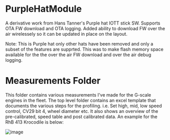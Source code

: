 # PurpleHatModule
A derivative work from Hans Tanner's Purple hat IOTT stick SW.  Supports OTA FW download and OTA logging.
Added ability to download FW over the air wirelessely so it can be updated in place on the layout.

Note: This is Purple hat only other hats have been removed and only a subset of the features are supprted.
This was to make flash memory space available for the the over the air FW download and over the air debug
logging.

# Measurements Folder
This folder contains various measurements I've made for the G-scale engines in the fleet.  The top level folder contains an excel template that documents the various steps for the profiling. i.e. Set high, mid, low speed control, CV29 bit 4, wheel diameter etc.  It also shows an overview of the pre-calibrated, speed table and post calibrated data. An example for the RhB 413 Krocodile is below:

![image](https://github.com/AlgerP572/PurpleHatModule/assets/13104848/8b91f67d-3675-4337-b381-6c1d26ef4cdb)

